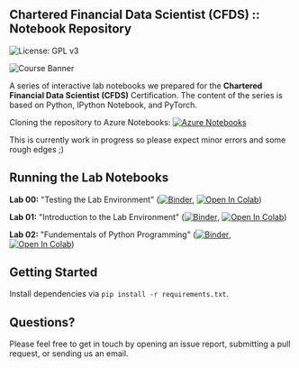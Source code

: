## Chartered Financial Data Scientist (CFDS) :: Notebook Repository

![License: GPL v3](https://img.shields.io/badge/License-GPLv3-blue.svg)

![Course Banner](https://github.com/financial-data-science/CFDS-4/blob/master/banner.png)

A series of interactive lab notebooks we prepared for the **Chartered Financial Data Scientist (CFDS)** Certification. The content of the series is based on Python, IPython Notebook, and PyTorch.

Cloning the repository to Azure Notebooks: [![Azure Notebooks](https://notebooks.azure.com/launch.png)](https://notebooks.azure.com/import/gh/financial-data-science/CFDS-4)

This is currently work in progress so please expect minor errors and some rough edges ;)

## Running the Lab Notebooks

**Lab 00:** "Testing the Lab Environment" ([![Binder](https://mybinder.org/badge_logo.svg)](https://mybinder.org/v2/gh/financial-data-science/CFDS/master?filepath=lab_00%2Fcfds_lab_00.ipynb), [![Open In Colab](https://colab.research.google.com/assets/colab-badge.svg)](https://colab.research.google.com/github/financial-data-science/CFDS/blob/master/lab_00/cfds_lab_00.ipynb))

**Lab 01:** "Introduction to the Lab Environment" ([![Binder](https://mybinder.org/badge_logo.svg)](https://mybinder.org/v2/gh/financial-data-science/CFDS/master?filepath=lab_01%2Fcfds_lab_01.ipynb), [![Open In Colab](https://colab.research.google.com/assets/colab-badge.svg)](https://colab.research.google.com/github/financial-data-science/CFDS/blob/master/lab_01/cfds_colab_01.ipynb))

**Lab 02:** "Fundementals of Python Programming" ([![Binder](https://mybinder.org/badge_logo.svg)](https://mybinder.org/v2/gh/financial-data-science/CFDS/master?filepath=lab_02%2Fcfds_lab_02.ipynb), [![Open In Colab](https://colab.research.google.com/assets/colab-badge.svg)](https://colab.research.google.com/github/financial-data-science/CFDS/blob/master/lab_02/cfds_colab_02.ipynb))

<!---

**Lab 03:** "Exemplary Financial Data Science Process" ([![Open In Colab](https://colab.research.google.com/assets/colab-badge.svg)](https://colab.research.google.com/github/financial-data-science/CFDS-4/blob/master/lab_03/cfds_colab_03.ipynb))

**Lab 04:** "Supervised Machine Learning" ([![Open In Colab](https://colab.research.google.com/assets/colab-badge.svg)](https://colab.research.google.com/github/financial-data-science/CFDS-4/blob/master/lab_04/cfds_colab_04.ipynb))

**Lab 05:** "Unsupervised Machine Learning" ([![Open In Colab](https://colab.research.google.com/assets/colab-badge.svg)](https://colab.research.google.com/github/financial-data-science/CFDS-4/blob/master/lab_05/cfds_colab_05.ipynb))

**Lab 06:** "Deep Learning - Artificial Neural Networks" ([![Open In Colab](https://colab.research.google.com/assets/colab-badge.svg)](https://colab.research.google.com/github/financial-data-science/CFDS-4/blob/master/lab_06/cfds_colab_06.ipynb))

**Lab 07:** "Deep Learning - Convolutional Neural Networks" ([![Open In Colab](https://colab.research.google.com/assets/colab-badge.svg)](https://colab.research.google.com/github/financial-data-science/CFDS-4/blob/master/lab_07/cfds_colab_07.ipynb))

**Lab 08:** "Deep Learning - Long Short-Term Memory Neural Networks" (CPU: [![Open In Colab](https://colab.research.google.com/assets/colab-badge.svg)](https://colab.research.google.com/github/financial-data-science/CFDS-4/blob/master/lab_08/cfds_colab_08.ipynb), GPU: [![Open In Colab](https://colab.research.google.com/assets/colab-badge.svg)](https://colab.research.google.com/github/financial-data-science/CFDS-4/blob/master/lab_08/cfds_colab_08_gpu.ipynb))

-->

## Getting Started

Install dependencies via `pip install -r requirements.txt`.

## Questions?

Please feel free to get in touch by opening an issue report, submitting a pull request, or sending us an email.
